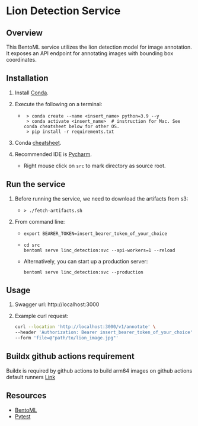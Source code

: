 # Lion Detection Service

## Overview

This BentoML service utilizes the lion detection model for image annotation. It exposes an API endpoint for annotating images with bounding box coordinates.

## Installation
1) Install [Conda](https://docs.conda.io/projects/conda/en/latest/user-guide/install/#regular-installation).
2) Execute the following on a terminal:
   - ```
      > conda create --name <insert_name> python=3.9 --y
      > conda activate <insert_name>  # instruction for Mac. See conda cheatsheet below for other OS.
      > pip install -r requirements.txt
     ``` 
 
3) Conda [cheatsheet](https://docs.conda.io/projects/conda/en/4.6.0/_downloads/52a95608c49671267e40c689e0bc00ca/conda-cheatsheet.pdf).
4) Recommended IDE is [Pycharm](https://www.jetbrains.com/pycharm/download/).
   * Right mouse click on `src` to mark directory as source root.

## Run the service
1) Before running the service, we need to download the artifacts from s3:
   - ```
     > ./fetch-artifacts.sh
     ```
2) From command line:
   - ```commandline
     export BEARER_TOKEN=insert_bearer_token_of_your_choice
     ```
   - ```commandline
     cd src
     bentoml serve linc_detection:svc --api-workers=1 --reload
     ```
   - Alternatively, you can start up a production server:
     ```commandline
     bentoml serve linc_detection:svc --production
     ```

## Usage
1) Swagger url: http://localhost:3000

2) Example curl request:
    ```bash
    curl --location 'http://localhost:3000/v1/annotate' \
    --header 'Authorization: Bearer insert_bearer_token_of_your_choice' \
    --form 'file=@"path/to/lion_image.jpg"'
   ```

## Buildx github actions requirement
Buildx is required by github actions to build arm64 images on github actions default runners
[Link](https://stackoverflow.com/questions/70312490/github-actions-runner-environment-doesnt-build-for-arm-images/70312558#70312558)

## Resources
* [BentoML](https://docs.bentoml.org/en/latest/index.html)
* [Pytest](https://docs.pytest.org/en/stable/contents.html)